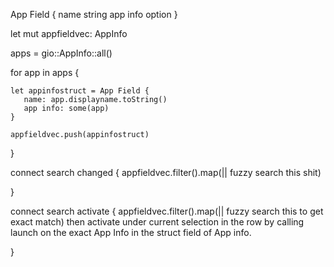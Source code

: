 App Field {
    name string
    app info option<app Info>
}

let mut appfieldvec: AppInfo

apps = gio::AppInfo::all()

for app in apps {

    let appinfostruct = App Field {
       name: app.displayname.toString() 
       app info: some(app)
    }

    appfieldvec.push(appinfostruct)
}

connect search changed {
    appfieldvec.filter().map(|| fuzzy search this shit)

}

connect search activate {
    appfieldvec.filter().map(|| fuzzy search this to get exact match)
    then activate under current selection in the row by calling launch on the exact App Info in the     struct field of App info.

    
}
